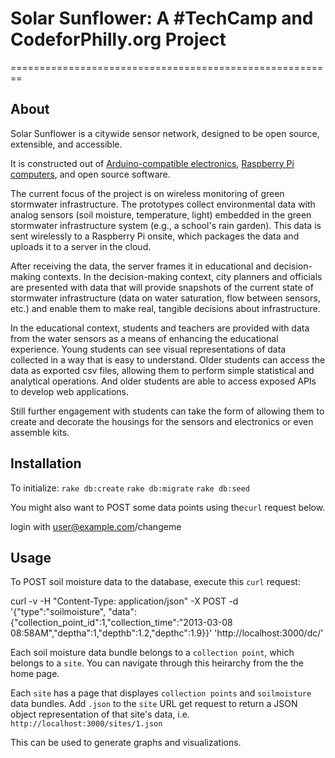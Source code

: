 # Solar Sunflower: A #TechCamp and CodeforPhilly.org Project
========================================================

About
-----------
Solar Sunflower is a citywide sensor network, designed to be open source, extensible, and accessible. 

It is constructed out of [Arduino-compatible electronics](http://jeelabs.com/products/jeenode), [Raspberry Pi computers](http://www.raspberrypi.org/), and open source software.

The current focus of the project is on wireless monitoring of green stormwater infrastructure. The prototypes collect environmental data with analog sensors (soil moisture, temperature, light) embedded in the green stormwater infrastructure system (e.g., a school's rain garden). This data is sent wirelessly to a Raspberry Pi onsite, which packages the data and uploads it to a server in the cloud.

After receiving the data, the server frames it in educational and decision-making contexts. In the decision-making context, city planners and officials are presented with data that will provide snapshots of the current state of stormwater infrastructure (data on water saturation, flow between sensors, etc.) and enable them to make real, tangible decisions about infrastructure.

In the educational context, students and teachers are provided with data from the water sensors as a means of enhancing the educational experience. Young students can see visual representations of data collected in a way that is easy to understand. Older students can access the data as exported csv files, allowing them to perform simple statistical and analytical operations. And older students are able to access exposed APIs to develop web applications.

Still further engagement with students can take the form of allowing them to create and decorate the housings for the sensors and electronics or even assemble kits.

Installation
-----------

To initialize:
`rake db:create`
`rake db:migrate`
`rake db:seed`

You might also want to POST some data points using the`curl` request below.

login with user@example.com/changeme

Usage
-----------

To POST soil moisture data to the database, execute this `curl` request:

curl -v -H "Content-Type: application/json" -X POST -d '{"type":"soilmoisture", "data":{"collection_point_id":1,"collection_time":"2013-03-08 08:58AM","deptha":1,"depthb":1.2,"depthc":1.9}}' 'http://localhost:3000/dc/'

Each soil moisture data bundle belongs to a `collection point`, which belongs to a `site`. You can navigate through this heirarchy from the the home page.

Each `site` has a page that displayes `collection points` and `soilmoisture` data bundles. Add `.json` to the `site` URL get request to return a JSON object representation of that site's data, i.e. `http://localhost:3000/sites/1.json`

This can be used to generate graphs and visualizations.
